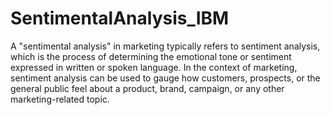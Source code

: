 # SentimentalAnalysis_IBM
A "sentimental analysis" in marketing typically refers to sentiment analysis, which is the process of determining the emotional tone or sentiment expressed in written or spoken language. In the context of marketing, sentiment analysis can be used to gauge how customers, prospects, or the general public feel about a product, brand, campaign, or any other marketing-related topic.

